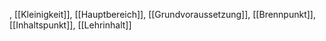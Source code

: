 , [[Kleinigkeit]], [[Hauptbereich]], [[Grundvoraussetzung]], [[Brennpunkt]], [[Inhaltspunkt]], [[Lehrinhalt]]
